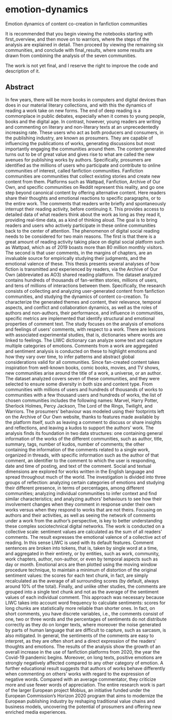 # emotion-dynamics
Emotion dynamics of content co-creation in fanfiction communities

It is recommended that you begin viewing the notebooks starting with first_overview, and then move on to warriors, where the steps of the analysis are explained in detail. Then proceed by viewing the remaining six communities, and conclude with final_results, where some results are drawn from combining the analysis of the seven communities.

The work is not yet final, and I reserve the right to improve the code and description of it.

## Abstract
In few years, there will be more books in computers and digital devices than does in our material literary collections, and with this the dynamics of reading a work take on new forms.
The end of deep reading is a commonplace in public debates, especially when it comes to young people, books and the digital age. In contrast, however, young readers are writing and commenting on literary and non-literary texts at an unprecedentedly increasing rate. These users who act as both producers and consumers, in the publishing industry, are known as prosumers. They are capable of influencing the publications of works, generating discussions but most importantly engaging the communities around them. The content generated turns out to be of great value and gives rise to what are called the new avenues for publishing works by authors.
Specifically, prosumers are identified as the millions of users who participate and contribute to online communities of interest, called fanfiction communities. Fanfiction communities are communities that collect existing stories and create new content from them. Platforms such as Wattpad, Fanfiction, Archive of Our Own, and specific communities on Reddit represent this reality, and go one step beyond canonical content by offering alternative content. Here readers share their thoughts and emotional reactions to specific paragraphs, or to the entire work. The comments that readers write briefly and spontaneously interrupt their reading activity, before continuing it. This provides access to detailed data of what readers think about the work as long as they read it, providing real-time data, as a kind of thinking aloud. The goal is to bring readers and users who actively participate in these online communities back to the center of attention.
The phenomenon of digital social reading needs to be considered for two main reasons. The first is that there is a great amount of reading activity taking place on digital social platform such as Wattpad, which as of 2019 boasts more than 80 million monthly visitors. The second is that user comments, in the margins of chapters, are an invaluable source for empirically studying their judgments, and the emotional valence of these.
This thesis presents several analyses of how fiction is transmitted and experienced by readers, via the Archive of Our Own (abbreviated as AO3) shared reading platform. The dataset analyzed contains hundreds of thousands of fan-written stories, millions of users, and tens of millions of interactions between them. Specifically, the research consists of collecting and analyzing user-generated content from fanfiction communities, and studying the dynamics of content co-creation. To characterize the generated themes and content, their relevance, temporal aspects, and conflict and collaboration dynamics, as well as the roles of authors and non-authors, their performance, and influence in communities, specific metrics are implemented that identify structural and emotional properties of comment text.
The study focuses on the analysis of emotions and feelings of users’ comments, with respect to a work. There are lexicons with associated experimental studies, that is, dictionaries where words are linked to feelings. The LIWC dictionary can analyze some text and capture multiple categories of emotions. Comments from a work are aggregated and sentiment analysis is conducted on these to highlight emotions and how they vary over time, to infer patterns and abstract global considerations valid for all communities.
Since fan-created content takes inspiration from well-known books, comic books, movies, and TV shows, new communities arise around the title of a work, a universe, or an author. The dataset analyzed covers seven of these communities, and they were selected to ensure some diversity in both size and content type. From communities with millions of users and hundreds of thousands of works to communities with a few thousand users and hundreds of works, the list of chosen communities includes the following names: Marvel, Harry Potter, Sherlock Holmes, Percy Jackson, The Lord of the Rings, Twilight, and Warriors. The prosumers’ behaviour was modeled using their footprints left on the Archive of Our Own website, thanks to features made available by the platform itself, such as leaving a comment to discuss or share insights and reflections, and leaving a kudos to support the authors’ work.
The analysis finds its foundation in two data structures: one containing general information of the works of the different communities, such as author, title, summary, tags, number of kudos, number of comments; the other containing the information of the comments related to a single work, organized in threads, with specific information such as the author of that comment, an identifier to the comment to which the user is responding, date and time of posting, and text of the comment.
Social and textual dimensions are explored for works written in the English language and spread throughout much of the world. The investigation is divided into three groups of reflection: analyzing certain categories of emotions and studying their different presence, in terms of percentages, among different communities; analyzing individual communities to infer context and find similar characteristics; and analyzing authors’ behaviours to see how their involvement changes when they comment in response under their own works versus when they respond to works that are not theirs. Focusing on authors and their activities, as well as seeing the network of comments under a work from the author’s perspective, is key to better understanding these complex sociotechnical digital networks.
The work is conducted on a collective scale: sentiment values are calculated as the sum of all readers’ comments. The result expresses the emotional valence of a collective act of reading. In this sense LIWC is used with its default features. Comment sentences are broken into tokens, that is, taken by single word at a time, and aggregated in their entirety, or by entities, such as work, community, work chapters, author, non-author, or even by temporal aspects such as day or month. Emotional arcs are then plotted using the moving window procedure technique, to maintain a minimum of distortion of the original sentiment values: the scores for each text chunk, in fact, are simply recalculated as the average of all surrounding scores (by default, always around 10% of the total). Finally, and unlike other studies, the comments are grouped into a single text chunk and not as the average of the sentiment values of each individual comment. This approach was necessary because LIWC takes into account word frequency to calculate sentiments: scores for long chunks are statistically more reliable than shorter ones. In fact, on short comments, you have discrete variables, i.e., the comments consist of one, two or three words and the percentages of sentiments do not distribute correctly as they do on longer texts, where moreover the noise generated by parts of human language that are difficult to capture, such as sarcasm, is also mitigated.
In general, the sentiments of the comments are easy to interpret, as they are often short and a direct expression of the readers’ thoughts and emotions.
The results of the analysis show the growth of an overall increase in the use of fanfiction platforms from 2020, the year the Covid-19 pandemic begins. Moreover, on long texts, positive emotions are strongly negatively affected compared to any other category of emotion. A further educational result suggests that authors of works behave differently when commenting on others’ works with regard to the expression of negative words. Compared with an average commentator, they criticize more and use fewer words of appreciation.
The entire research work is part of the larger European project Mobius, an initiative funded under the European Commission’s Horizon 2020 program that aims to modernize the European publishing industry by reshaping traditional value chains and business models, uncovering the potential of prosumers and offering new enriched media experiences.

